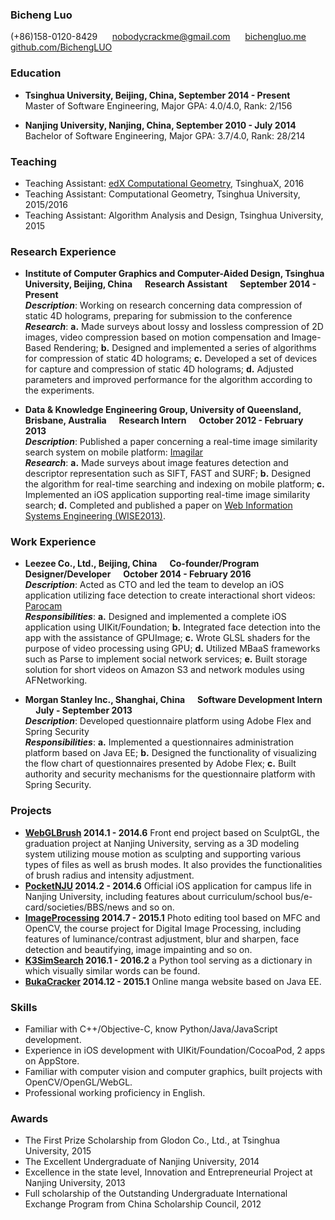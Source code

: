 ### Bicheng Luo
(+86)158-0120-8429 &nbsp;&nbsp;&nbsp;&nbsp; nobodycrackme@gmail.com &nbsp;&nbsp;&nbsp;&nbsp; [bichengluo.me][blog] &nbsp;&nbsp;&nbsp;&nbsp; [github.com/BichengLUO][github]

### Education
* **Tsinghua University, Beijing, China, September 2014 - Present**  
Master of Software Engineering, Major GPA: 4.0/4.0, Rank: 2/156  

* **Nanjing University, Nanjing, China, September 2010 - July 2014**  
Bachelor of Software Engineering, Major GPA: 3.7/4.0, Rank: 28/214

### Teaching
* Teaching Assistant: [edX Computational Geometry][cg], TsinghuaX, 2016
* Teaching Assistant: Computational Geometry, Tsinghua University, 2015/2016
* Teaching Assistant: Algorithm Analysis and Design, Tsinghua University, 2015

### Research Experience
*   **Institute of Computer Graphics and Computer-Aided Design, Tsinghua University, Beijing, China &nbsp;&nbsp;&nbsp;&nbsp; Research Assistant &nbsp;&nbsp;&nbsp;&nbsp; September 2014 - Present**  
***Description***: Working on research concerning data compression of static 4D holograms, preparing for submission to the conference  
***Research***: **a.** Made surveys about lossy and lossless compression of 2D images, video compression based on motion compensation and Image-Based Rendering; **b.** Designed and implemented a series of algorithms for compression of static 4D holograms; **c.** Developed a set of devices for capture and compression of static 4D holograms; **d.** Adjusted parameters and improved performance for the algorithm according to the experiments.

*   **Data & Knowledge Engineering Group, University of Queensland, Brisbane, Australia &nbsp;&nbsp;&nbsp;&nbsp; Research Intern &nbsp;&nbsp;&nbsp;&nbsp; October 2012 - February 2013**  
***Description***: Published a paper concerning a real-time image similarity search system on mobile platform: [Imagilar][imagilar]  
***Research***: **a.** Made surveys about image features detection and descriptor representation such as SIFT, FAST and SURF; **b.** Designed the algorithm for real-time searching and indexing on mobile platform; **c.** Implemented an iOS application supporting real-time image similarity search; **d.** Completed and published a paper on [Web Information Systems Engineering (WISE2013)][imagilar].

### Work Experience

*   **Leezee Co., Ltd., Beijing, China &nbsp;&nbsp;&nbsp;&nbsp; Co-founder/Program Designer/Developer &nbsp;&nbsp;&nbsp;&nbsp; October 2014 - February 2016**  
***Description***: Acted as CTO and led the team to develop an iOS application utilizing face detection to create interactional short videos: [Parocam][parocam]  
***Responsibilities***: **a.** Designed and implemented a complete iOS application using UIKit/Foundation; **b.** Integrated face detection into the app with the assistance of GPUImage; **c.** Wrote GLSL shaders for the purpose of video processing using GPU; **d.** Utilized MBaaS frameworks such as Parse to implement social network services; **e.** Built storage solution for short videos on Amazon S3 and network modules using AFNetworking.

*   **Morgan Stanley Inc., Shanghai, China &nbsp;&nbsp;&nbsp;&nbsp; Software Development Intern &nbsp;&nbsp;&nbsp;&nbsp; July - September 2013**  
***Description***: Developed questionnaire platform using Adobe Flex and Spring Security  
***Responsibilities***: **a.** Implemented a questionnaires administration platform based on Java EE; **b.** Designed the functionality of visualizing the flow chart of questionnaires presented by Adobe Flex; **c.** Built authority and security mechanisms for the questionnaire platform with Spring Security.

### Projects

* **[WebGLBrush][webglbrush] 2014.1 - 2014.6** Front end project based on SculptGL, the graduation project at Nanjing University, serving as a 3D modeling system utilizing mouse motion as sculpting and supporting various types of files as well as brush modes. It also provides the functionalities of brush radius and intensity adjustment.
* **[PocketNJU][pocketnju] 2014.2 - 2014.6** Official iOS application for campus life in Nanjing University, including features about curriculum/school bus/e-card/societies/BBS/news and so on.
* **[ImageProcessing][imageprocessing] 2014.7 - 2015.1** Photo editing tool based on MFC and OpenCV, the course project for Digital Image Processing, including features of luminance/contrast adjustment, blur and sharpen, face detection and beautifying, image impainting and so on.
* **[K3SimSearch][k3simsearch] 2016.1 - 2016.2** a Python tool serving as a dictionary in which visually similar words can be found.
* **[BukaCracker][bukacracker] 2014.12 - 2015.1** Online manga website based on Java EE.

### Skills

*   Familiar with C++/Objective-C, know Python/Java/JavaScript development.
*   Experience in iOS development with UIKit/Foundation/CocoaPod, 2 apps on AppStore.
*   Familiar with computer vision and computer graphics, built projects with OpenCV/OpenGL/WebGL.
*   Professional working proficiency in English.

### Awards
* The First Prize Scholarship from Glodon Co., Ltd., at Tsinghua University, 2015
* The Excellent Undergraduate of Nanjing University, 2014
* Excellence in the state level, Innovation and Entrepreneurial Project at Nanjing University, 2013
* Full scholarship of the Outstanding Undergraduate International Exchange Program from China Scholarship Council, 2012

[blog]:http://bichengluo.me
[github]:https://github.com/BichengLUO
[cg]:https://www.edx.org/course/computational-geometry-gis-cad-other-tsinghuax-70240183x
[blog@github]: https://github.com/BichengLUO/bichengluo.github.io
[parocam]:https://itunes.apple.com/us/app/parocam-funniest-camera-ever/id971725907
[imagilar]:http://link.springer.com/chapter/10.1007%2F978-3-642-41154-0_47
[imageprocessing]:https://github.com/BichengLUO/ImageProcessing
[bukacracker]:https://github.com/BichengLUO/BukaCracker
[pocketnju]:https://itunes.apple.com/us/app/zhang-shang-nan-da/id814490033
[planarsight]:https://github.com/BichengLUO/PlanarSight
[webglbrush]:http://webglbrush.sinaapp.com/
[k3simsearch]:http://github.com/BichengLUO/K3SimSearch
